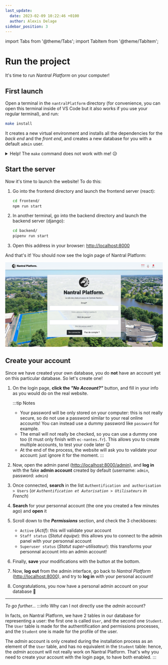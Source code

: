 ```yaml
---
last_update:
  date: 2023-02-09 10:22:46 +0100
  author: Alexis Delage
sidebar_position: 3
---
```


import Tabs from '@theme/Tabs';
import TabItem from '@theme/TabItem';

# Run the project

It's time to run _Nantral Platform_ on your computer!

## First launch

Open a terminal in the `nantralPlatform` directory (for convenience, you can
open this terminal inside of VS Code but it also works if you use your regular
terminal), and run:

```bash
make install
```

It creates a new virtual environment and installs all the dependencies for the
_back end_ and the _front end_, and creates a new database for you with a
default `admin` user.

<details>
    <summary>Help! The <code>make</code> command does not work with me! 😥</summary>

Well, sorry you're not lucky! But don't worry, here are all the steps you can do
to install everything.

1. Go into the `backend` directory:

   ```bash
   cd backend/
   ```

2. In the `backend/config/settings` directory, create a copy of the file
   `.env.example` and rename it `.env` only.

3. Install dependencies and create a virtuel environment for python:

   ```bash
   pipenv install --dev
   ```

   If you get an error with the Python version, install [pyenv](https://github.com/pyenv/pyenv).

4. Create your database for django:

   ```bash
   pipenv run django migrate
   ```

5. Create an administrator acount on this database:

   ```bash
   pipenv run django createsuperuser
   ```

   When asked, complete as follow:

   - username: `admin` (or `admin2` if already used)
   - email: `admin@ec-nantes.fr`
   - password: `admin`

6. Now, change your working directory to the `frontend` one:

   ```bash
   cd ../frontend
   ```

7. Install the dependencies:
   ```bash
   npm install
   ```

Congratulations, you did it all 🥳

</details>

## Start the server

Now it's time to launch the website! To do this:

1. Go into the frontend directory and launch the frontend server (react):
   ```bash
   cd frontend/
   npm run start
   ```
1. In another terminal, go into the backend directory and launch the backend server (django):
   ```bash
   cd backend/
   pipenv run start
   ```
1. Open this address in your browser: [http://localhost:8000](http://localhost:8000)

And that's it! You should now see the login page of Nantral Platform:

![The login page](./login-page.png)

## Create your account

Since we have created your own database, you do **not** have an account yet
on this particular database. So let's create one!

1. On the login page, **click the _"No Account?"_** button, and fill in your
   info as you would do on the real website.

   :::tip Notes

   - Your password will be only stored on your computer: this is not really secure,
     so do not use a password similar to your real online accounts!
     You can instead use a dummy password like `password` for example.
   - The email will not really be checked, so you can use a dummy one too
     (it must only finish with `ec-nantes.fr`). This allows you to create
     multiple accounts, to test your code later 😉
   - At the end of the process, the website will ask you to validate your account:
     just ignore it for the moment.
     :::

2. Now, open the admin panel ([http://localhost:8000/admin](http://localhost:8000/admin)),
   and **log in** with the fake **admin account** created by default
   (username: `admin`, password: `admin`)

3. Once connected, **search** in the list `Authentification and authorisation > Users`
   (_or `Authentification et Autorisation > Utilisateurs` in French_)

4. **Search** for your personnal account (the one you created a few minutes ago) and **open** it

5. Scroll down to the **_Permissions_** section, and check the 3 checkboxes:

   - `Active` (_Actif_): this will validate your account
   - `Staff status` (_Statut équipe_): this allows you to connect to the admin panel
     with your personnal account
   - `Superuser status` (_Statut super-utilisateur_): this transforms your personnal
     account into an admin account!

6. Finally, **save** your modifications with the button at the bottom.

7. Now, **log out** from the admin interface, go back to _Nantral Platform_
   ([http://localhost:8000](http://localhost:8000)), and try to **log in** with
   your personal account!

8. Congratulations, you now have a personal admin account on your database 🥳

---

_To go further..._
:::info Why can I not directly use the _admin_ account?

In facts, on Nantral Platform, we have 2 tables in our database for representing
a user: the first one is called `User`, and the second one `Student`. The
`User` table is made for the authentification and permissions processes, and the
`Student` one is made for the profile of the user.

The _admin_ account is only created during the installation process as an
element of the `User` table, and has no equivalent in the `Student` table:
hence, the _admin_ account will not really work on Nantral Platform. That's why
you need to create your account with the login page, to have both enabled.
:::
